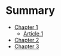 # Summary

* [Chapter 1](chapter1.md)
	* [Article 1](chapter1/article_1.md)
* [Chapter 2](chapter2.md)
* [Chapter 3](chapter3.md)

